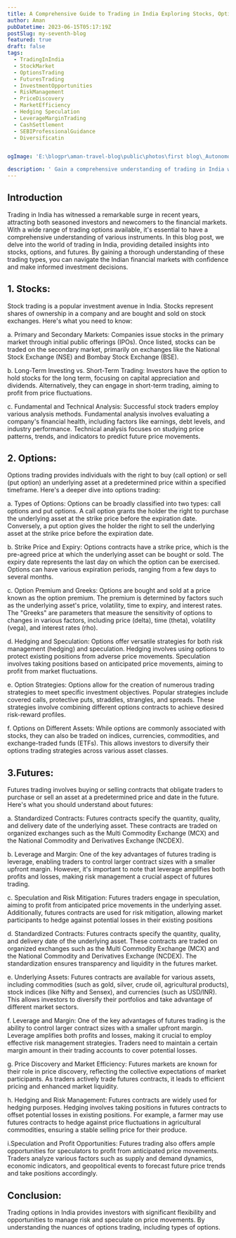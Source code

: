 ```yaml
---
title: A Comprehensive Guide to Trading in India Exploring Stocks, Options, and Futures
author: Aman
pubDatetime: 2023-06-15T05:17:19Z
postSlug: my-seventh-blog
featured: true
draft: false
tags:
  - TradingInIndia 
  - StockMarket 
  - OptionsTrading 
  - FuturesTrading 
  - InvestmentOpportunities 
  - RiskManagement 
  - PriceDiscovery 
  - MarketEfficiency 
  - Hedging Speculation 
  - LeverageMarginTrading 
  - CashSettlement 
  - SEBIProfessionalGuidance 
  - Diversificatin


ogImage: 'E:\blogpr\aman-travel-blog\public\photos\first blog\_Autonomous Wea 0.png'

description: ' Gain a comprehensive understanding of trading in India with a focus on stocks (long-term investing and short-term trading), options (hedging and speculation), and futures (standardized contracts and leverage) to make informed investment decisions.'
---
```


## Introduction





Trading in India has witnessed a remarkable surge in recent years, attracting both seasoned investors and newcomers to the financial markets. With a wide range of trading options available, it's essential to have a comprehensive understanding of various instruments. In this blog post, we delve into the world of trading in India, providing detailed insights into stocks, options, and futures. By gaining a thorough understanding of these trading types, you can navigate the Indian financial markets with confidence and make informed investment decisions.

## 1. Stocks:


Stock trading is a popular investment avenue in India. Stocks represent shares of ownership in a company and are bought and sold on stock exchanges. Here's what you need to know:

a. Primary and Secondary Markets: Companies issue stocks in the primary market through initial public offerings (IPOs). Once listed, stocks can be traded on the secondary market, primarily on exchanges like the National Stock Exchange (NSE) and Bombay Stock Exchange (BSE).

b. Long-Term Investing vs. Short-Term Trading: Investors have the option to hold stocks for the long term, focusing on capital appreciation and dividends. Alternatively, they can engage in short-term trading, aiming to profit from price fluctuations.

c. Fundamental and Technical Analysis: Successful stock traders employ various analysis methods. Fundamental analysis involves evaluating a company's financial health, including factors like earnings, debt levels, and industry performance. Technical analysis focuses on studying price patterns, trends, and indicators to predict future price movements.

## 2. Options:
Options trading provides individuals with the right to buy (call option) or sell (put option) an underlying asset at a predetermined price within a specified timeframe. Here's a deeper dive into options trading:

a. Types of Options: Options can be broadly classified into two types: call options and put options. A call option grants the holder the right to purchase the underlying asset at the strike price before the expiration date. Conversely, a put option gives the holder the right to sell the underlying asset at the strike price before the expiration date.

b. Strike Price and Expiry: Options contracts have a strike price, which is the pre-agreed price at which the underlying asset can be bought or sold. The expiry date represents the last day on which the option can be exercised. Options can have various expiration periods, ranging from a few days to several months.

c. Option Premium and Greeks: Options are bought and sold at a price known as the option premium. The premium is determined by factors such as the underlying asset's price, volatility, time to expiry, and interest rates. The "Greeks" are parameters that measure the sensitivity of options to changes in various factors, including price (delta), time (theta), volatility (vega), and interest rates (rho).

d. Hedging and Speculation: Options offer versatile strategies for both risk management (hedging) and speculation. Hedging involves using options to protect existing positions from adverse price movements. Speculation involves taking positions based on anticipated price movements, aiming to profit from market fluctuations.

e. Option Strategies: Options allow for the creation of numerous trading strategies to meet specific investment objectives. Popular strategies include covered calls, protective puts, straddles, strangles, and spreads. These strategies involve combining different options contracts to achieve desired risk-reward profiles.

f. Options on Different Assets: While options are commonly associated with stocks, they can also be traded on indices, currencies, commodities, and exchange-traded funds (ETFs). This allows investors to diversify their options trading strategies across various asset classes.


## 3.Futures:
Futures trading involves buying or selling contracts that obligate traders to purchase or sell an asset at a predetermined price and date in the future. Here's what you should understand about futures:

a. Standardized Contracts: Futures contracts specify the quantity, quality, and delivery date of the underlying asset. These contracts are traded on organized exchanges such as the Multi Commodity Exchange (MCX) and the National Commodity and Derivatives Exchange (NCDEX).

b. Leverage and Margin: One of the key advantages of futures trading is leverage, enabling traders to control larger contract sizes with a smaller upfront margin. However, it's important to note that leverage amplifies both profits and losses, making risk management a crucial aspect of futures trading.

c. Speculation and Risk Mitigation: Futures traders engage in speculation, aiming to profit from anticipated price movements in the underlying asset. Additionally, futures contracts are used for risk mitigation, allowing market participants to hedge against potential losses in their existing positions
 

d. Standardized Contracts: Futures contracts specify the quantity, quality, and delivery date of the underlying asset. These contracts are traded on organized exchanges such as the Multi Commodity Exchange (MCX) and the National Commodity and Derivatives Exchange (NCDEX). The standardization ensures transparency and liquidity in the futures market.

e. Underlying Assets: Futures contracts are available for various assets, including commodities (such as gold, silver, crude oil, agricultural products), stock indices (like Nifty and Sensex), and currencies (such as USD/INR). This allows investors to diversify their portfolios and take advantage of different market sectors.

f. Leverage and Margin: One of the key advantages of futures trading is the ability to control larger contract sizes with a smaller upfront margin. Leverage amplifies both profits and losses, making it crucial to employ effective risk management strategies. Traders need to maintain a certain margin amount in their trading accounts to cover potential losses.

g. Price Discovery and Market Efficiency: Futures markets are known for their role in price discovery, reflecting the collective expectations of market participants. As traders actively trade futures contracts, it leads to efficient pricing and enhanced market liquidity.

h. Hedging and Risk Management: Futures contracts are widely used for hedging purposes. Hedging involves taking positions in futures contracts to offset potential losses in existing positions. For example, a farmer may use futures contracts to hedge against price fluctuations in agricultural commodities, ensuring a stable selling price for their produce.

i.Speculation and Profit Opportunities: Futures trading also offers ample opportunities for speculators to profit from anticipated price movements. Traders analyze various factors such as supply and demand dynamics, economic indicators, and geopolitical events to forecast future price trends and take positions accordingly.



## Conclusion:

Trading options in India provides investors with significant flexibility and opportunities to manage risk and speculate on price movements. By understanding the nuances of options trading, including types of options.
